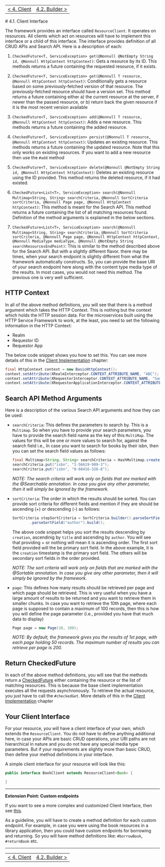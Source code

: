 <table>
  <tr>
    <td><a href="implementation-client">&lt; 4. Client</a></td>
    <td align="right"><a href="client-builder">4.2. Builder &gt;</a></td>
  </tr>
</table>
# 4.1. Client Interface

The framework provides an interface called `ResourceClient`. It operates on resources. All clients which act on resources will have to implement this interface or a child of this interface. The interface provides definition of all CRUD APIs and Search API. Here is a description of  each:

1. `CheckedFuture<T, ServiceException> get(@Nonnull @NotEmpty String id, @Nonnull HttpContext httpContext)`: Gets a resource by its ID. This methods returns a future containing the requested resource, if it exists.

2. `CheckedFuture<T, ServiceException> get(@Nonnull T resource, @Nonnull HttpContext httpContext)`: Conditionally gets a resource based on some previously-fetched version of that resource. The previously-fetched resource should have a version set. This method returns a future containing either a) the current resource at the server, if newer than the passed resource, or b) return back the given resource if it is the most recent version available

3. `CheckedFuture<T, ServiceException> add(@Nonnull T resource, @Nonnull HttpContext httpContext)`: Adds a new resource. This methods returns a future containing the added resource.

4. `CheckedFuture<T, ServiceException> persist(@Nonnull T resource, @Nonnull HttpContext httpContext)`: Updates an existing resource. This methods returns a future containing the updated resource. Note that this only works on existing resources. If you want to add a new resource then use the `#add` method

5. `CheckedFuture<T, ServiceException> delete(@Nonnull @NotEmpty String id, @Nonnull HttpContext httpContext)`: Deletes an existing resource using the ID provided. This method returns the deleted resource, if it had existed.

6. `CheckedFuture<List<T>, ServiceException> search(@Nonnull Multimap<String, String> searchCriteria,`
   `@Nonnull SortCriteria sortCriteria, @Nonnull Page page, @Nonnull HttpContext httpContext)`: This method is meant for the Search API.  This method returns a future containing the list of all matching resources found. Definition of the method arguments is explained in the below sections. 

7. `CheckedFuture<List<T>, ServiceException> search(@Nonnull Multimap<String, String> searchCriteria,`
   `@Nonnull SortCriteria sortCriteria, @Nonnull Page page, @Nonnull HttpContext httpContext,`
   `@Nonnull MediaType mediaType, @Nonnull @NotEmpty String searchResourcesEndPoint)`: This is similar to the method described above for the Search API. But with a slightly different flavor. there may be times, when your search endpoint is slightly different from what the framework automatically constructs. So, you can provide the base URI of your search endpoint here along with the content type media type of the results. In most cases, you would not need this method. The previous one is very well sufficient.

## HTTP Context

In all of the above method definitions, you will see that there is a method argument which takes the HTTP Context. This is nothing but the context which holds the HTTP session data. For the microservices built using the HTTP Service Framework to work, at the least, you need to set the following information in the HTTP Context:
* Realm
* Requestor ID
* Requestor App

The below code snippet shows you how to set this. You can see more details of this in the [Client Implementation](client-impl) chapter:

```java
final HttpContext context = new BasicHttpContext();
context.setAttribute(XRealmInterceptor.CONTEXT_ATTRIBUTE_NAME, "ABC");
context.setAttribute(XRequestorInterceptor.CONTEXT_ATTRIBUTE_NAME, "Sam");
context.setAttribute(XRequestorApplicationInterceptor.CONTEXT_ATTRIBUTE_NAME, "Sam's App");
```

## Search API Method Arguments

Here is a description of the various Search API arguments and how they can be used:

* `searchCriteria`: This defines the parameters to search by. This is a `Multimap`. So when you have to provide your search parameters, you have to provide the search field name as the key of this `MultiMap`. The values for this will be one or more values to search for, against the search field i.e., In case you want to search for books by their isbn, then you can set the search field values as follows:

  ```java
  final Multimap<String, String> searchCriteria = HashMultimap.create();
  searchCriteria.put("isbn", "1-56619-909-3");
  searchCriteria.put("isbn", "0-68416-326-8");
  ```

  _NOTE: The search criteria will work *only* on fields that are marked with the @Searchable annotation. In case you give any other parameter, then it will simply be ignored by the framework._
 
* `sortCriteria`: The order in which the results should be sorted. You can provide sort criteria for different fields and mention if they are should be ascending (+) or descending (-) as follows:
        
  ```java
  SortCriteria stepSortCriteria = SortCriteria.builder().parseSortField("-creation").parseSortField("+title")
          .parseSortField("author").build();
  ```

  The above code snippet helps you sort the results descending by `creation`, ascendinig by `title` and ascending by `author`. You will see that providing + or nothing will mean it is ascending order. The first sort field provided will the be primary sort field. In the above example, it is the `creation` timestamp is the primary sort field. The others will be secondary sort fields in the order provided.
 
  _NOTE: The sort criteria will work *only* on fields that are marked with the @Sortable annotation. In case you give any other parameter, then it will simply be ignored by the framework._

* `page`: This defines how many results should be retrieved per page and which page should be retrieved. This is very useful when you have a large amount of results to be returned and you want to retrieve them in smaller chunks. In case you want to retrieve the 10th page, where each page is supposed to contain a maximum of 100 records, then this is how you will define the page parameter (i.e., provided you have that much data to display)
    
  
  ```java
  Page page = new Page(10, 100);
  ```

  _NOTE: By default, the framework gives you the results of 1st page, with each page holding 50 records. The maximum number of results you can retrieve per page is 200._

## Return CheckedFuture

In each of the above method definitions, you will see that the methods return a [CheckedFuture](http://docs.guava-libraries.googlecode.com/git/javadoc/com/google/common/util/concurrent/CheckedFuture.html) either containing the resource or the list of matching resources. This is because the base client implementation executes all the requests asynchronously. To retrieve the actual resource, you just have to call the `#checkedGet`. More details of this in the [Client Implementation](client-impl) chapter 


## Your Client Interface

For your resource, you will have a client interface of your own, which extends the `ResourceClient`. You do not have to define anything additional here, in case your APIs are basic CRUD operations, your URI paths are not hierarchical in nature and you do not have any special media type parameters. But if your requirements are slightly more than basic CRUD, then define your method definitions in your interface.

A simple client interface for your resource will look like this:

```java
public interface BookClient extends ResourceClient<Book> {

}
```

***
__Extension Point: Custom endpoints__

If you want to see a more complex and customized Client Interface, then see [this](http://git.covisintrnd.com/eng-iot-core/device-service/blob/master/client/src/main/java/com/covisint/platform/device/client/device/DeviceClient.java).

As a guideline, you will have to create a method definition for each custom endpoint. For example, in case you were using the book resources in a library application, then you could have custom endpoints for borrowing and returning. So you will have method definitions like: `#borrowBook`, `#returnBook` etc.

***

<table>
  <tr>
    <td><a href="implementation-client">&lt; 4. Client</a></td>
    <td align="right"><a href="client-builder">4.2. Builder &gt;</a></td>
  </tr>
</table>